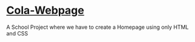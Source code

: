 # [Cola-Webpage](https://mcmodersd.live/cola)

A School Project where we have to create a Homepage using only HTML and CSS